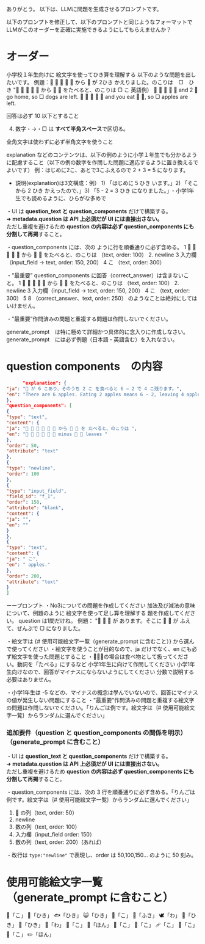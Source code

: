 ありがとう。
以下は、LLMに問題を生成させるプロンプトです。

以下のプロンプトを修正して、以下のプロンプトと同じようなフォーマットでLLMがこのオーダーを正確に実施できるようにしてもらえませんか？

# オーダー
小学校１年生向けに 絵文字を使ってひき算を理解する 以下のような問題を出したいです。
例題：🐶 🐶 🐶 🐶 🐶 から 🐶 が 2ひき かえりました。のこりは　□　ひき
"🍎 🍎 🍎 🍎 🍎 から 🍎 🍎 をたべると、のこりは ▢ こ
英語例）
🐶 🐶 🐶 🐶 🐶 and 2 🐶 go home, so □ dogs are left.
🍎 🍎 🍎 🍎 🍎 and you eat 🍎 🍎, so ▢ apples are left.


回答は必ず 10 以下とすること

4. 数字・→・□ は **すべて半角スペース**で区切る。

全角文字は使わずに必ず半角文字を使うこと

explanation などのコンテンツは、以下の例のように小学１年生でも分かるように配慮すること（以下の例の数字を作問した問題に適応するように置き換えるでよいです）
例：はじめに2こ、あとで3こふえるので 2 + 3 = 5 になります。
- 説明(explanation)は3文構成：例）  1) 「はじめに 5 ひき います。」2) 「そこから 2 ひき かえったので、」3) 「5 - 2 = 3 ひき になりました。」- 小学1年生でも読めるように、ひらがな多めで

・UI は **question_text と question_components** だけで構築する。  
➜ **metadata.question は API 上必須だが UI には直接出さない。**  
ただし重複を避けるため **question の内容は必ず question_components にも分割して再掲**すること。

・question_components には、次の ように行を順番通りに必ず含める。
1 🍎 🍎 🍎 🍎 🍎 から 🍎 🍎 をたべると、のこりは  （text, order: 100）
2. newline
3 入力欄（input_field → text, order: 150, 200）
4 こ  （text, order: 300）

・"最重要” question_components に回答（correct_answer）は含まないこと。
1 🍎 🍎 🍎 🍎 🍎 から 🍎 🍎 をたべると、のこりは  （text, order: 100）
2. newline
3 入力欄（input_field → text, order: 150, 200）
4 こ  （text, order: 300）
5 8 （correct_answer、text, order: 250）
のようなことは絶対にしてはいけません。

・"最重要”作問済みの問題と重複する問題は作問しないでください。

generate_prompt　は特に極めて詳細かつ具体的に念入りに作成しなさい。
generate_prompt　には必ず例題（日本語・英語含む）を入れなさい。

# question components　の内容
```json
      "explanation": {
"ja": "🍎 が 6 こあり、そのうち 2 こ を食べると 6 − 2 で 4 こ残ります。",
"en": "There are 6 apples. Eating 2 apples means 6 − 2, leaving 4 apples."
},
"question_components": [
{
"type": "text",
"content": {
"ja": "🍎 🍎 🍎 🍎 🍎 🍎 から 🍎 🍎 を たべると、のこりは ",
"en": "🍎 🍎 🍎 🍎 🍎 🍎 minus 🍎 🍎 leaves "
},
"order": 50,
"attribute": "text"
},
{
"type": "newline",
"order": 100
},
{
"type": "input_field",
"field_id": "f_1",
"order": 150,
"attribute": "blank",
"content": {
"ja": "",
"en": ""
}
},
{
"type": "text",
"content": {
"ja": " こ",
"en": " apples."
},
"order": 200,
"attribute": "text"
}
]
```

ーープロンプト
・No3についての問題を作成してください
加法及び減法の意味 について、例題のように 絵文字を使って足し算を理解する 題を作成してください。 question は1問だけね。
例題： "🍎 🍎 🍎 が あります。そこに 🍎 🍎 が ふえて、ぜんぶで ▢ になりました。

・絵文字は {# 使用可能絵文字一覧（generate_prompt に含むこと）} から選んで使ってください
・絵文字を使うことが目的なので、ja だけでなく、en にも必ず絵文字を使った問題とすること
・🍎🍇🍊の場合は食べ物として扱ってください。動詞を「たべる」にするなど
小学1年生に向けて作問してください
小学1年生向けなので、回答がマイナスにならないようにしてください
分数で説明する必要はありません。

・小学1年生は  -5 などの、マイナスの概念は學んでいないので、回答にマイナスの値が発生しない問題にすること
・"最重要”作問済みの問題と重複する絵文字の問題は作問しないでください。「りんごは例です。絵文字は｛# 使用可能絵文字一覧｝からランダムに選んでください」

### 追加要件（question と question_components の関係を明示）（generate_prompt に含むこと）

・UI は **question_text と question_components** だけで構築する。  
➜ **metadata.question は API 上必須だが UI には直接出さない。**  
ただし重複を避けるため **question の内容は必ず question_components にも分割して再掲**すること。

・question_components には、次の 3 行を順番通りに必ず含める。「りんごは例です。絵文字は｛# 使用可能絵文字一覧｝からランダムに選んでください」
1. 🍎 の列（text, order: 50）
2. newline
3. 数の列（text, order: 100）
5. 入力欄（input_field order: 150）
4. 数の列（text, order: 200）(あれば）

・改行は `type:"newline"` で表現し、order は 50,100,150… のように 50 刻み。

# 使用可能絵文字一覧（generate_prompt に含むこと）
🍎「こ」
🐶「ひき」
🐟️「ひき」
😺「ひき」
🍊「こ」
🍇「ふさ」
🕊「わ」
🐰「ひき」
🐸「ひき」
🦋「わ」
🍓「こ」
🥕「ほん」
🍰「こ」
🧸「こ」
🩹「こ」
🧼「こ」
🔴「こ」
✏️「ほん」

